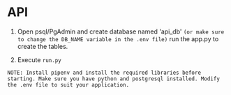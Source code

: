 # API

1. Open psql/PgAdmin and create database named 'api_db' `(or make sure to change the DB_NAME variable in the .env file)` run the app.py to create the tables.

2. Execute `run.py` 

```
NOTE: Install pipenv and install the required libraries before starting. Make sure you have python and postgresql installed. Modify the .env file to suit your application.
```
